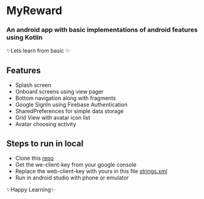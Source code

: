 # MyReward
### An android app with basic implementations of android features using Kotlin


✨Lets  learn from basic ✨

## Features

- Splash screen
- Onboard screens using view pager
- Bottom navigation along with fragments
- Google SignIn using Firebase Authentication
- SharedPreferences for simple data storage
- Grid View with avatar icon list
- Avatar choosing activity

## Steps to run in local
* Clone this [repo](https://github.com/Bineesh-pro/MyReward)
* Get the we-client-key from your google console
* Replace the web-client-key with yours in this file [strings.xml](https://github.com/Bineesh-pro/MyReward/blob/main/app/src/main/res/values/strings.xml)
* Run in android studio with phone or emulator



✨Happy Learning✨

